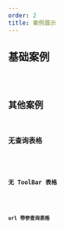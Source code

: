 ```yaml
---
order: 2
title: 案例展示
---
```


## 基础案例

<code src='./demo/advanced.tsx' />

## 其他案例

### 无查询表格

<code src='./demo/noSearch.tsx' />

### 无 ToolBar 表格

<code src='./demo/noTitle.tsx' />

### url 带参查询表格

<code src='./demo/paramTable.tsx' />
